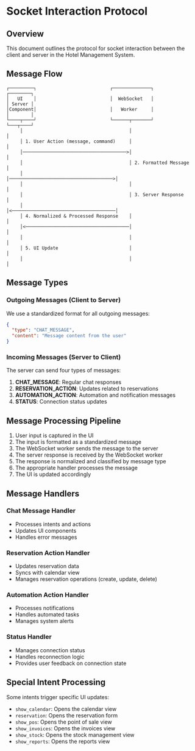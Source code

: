 # Socket Interaction Protocol

## Overview

This document outlines the protocol for socket interaction between the client and server in the Hotel Management System.

## Message Flow

```
┌─────────┐                           ┌──────────────┐                           ┌────────┐
│   UI    │                           │  WebSocket   │                           │ Server │
│Component│                           │   Worker     │                           │        │
└────┬────┘                           └──────┬───────┘                           └───┬────┘
     │                                       │                                       │
     │ 1. User Action (message, command)     │                                       │
     │──────────────────────────────────────>│                                       │
     │                                       │ 2. Formatted Message                  │
     │                                       │──────────────────────────────────────>│
     │                                       │                                       │
     │                                       │ 3. Server Response                    │
     │                                       │<──────────────────────────────────────│
     │ 4. Normalized & Processed Response    │                                       │
     │<──────────────────────────────────────│                                       │
     │                                       │                                       │
     │ 5. UI Update                          │                                       │
     │                                       │                                       │
```

## Message Types

### Outgoing Messages (Client to Server)

We use a standardized format for all outgoing messages:

```json
{
  "type": "CHAT_MESSAGE",
  "content": "Message content from the user"
}
```

### Incoming Messages (Server to Client)

The server can send four types of messages:

1. **CHAT_MESSAGE**: Regular chat responses
2. **RESERVATION_ACTION**: Updates related to reservations
3. **AUTOMATION_ACTION**: Automation and notification messages
4. **STATUS**: Connection status updates

## Message Processing Pipeline

1. User input is captured in the UI
2. The input is formatted as a standardized message
3. The WebSocket worker sends the message to the server
4. The server response is received by the WebSocket worker
5. The response is normalized and classified by message type
6. The appropriate handler processes the message
7. The UI is updated accordingly

## Message Handlers

### Chat Message Handler
- Processes intents and actions
- Updates UI components
- Handles error messages

### Reservation Action Handler
- Updates reservation data
- Syncs with calendar view
- Manages reservation operations (create, update, delete)

### Automation Action Handler
- Processes notifications
- Handles automated tasks
- Manages system alerts

### Status Handler
- Manages connection status
- Handles reconnection logic
- Provides user feedback on connection state

## Special Intent Processing

Some intents trigger specific UI updates:

- `show_calendar`: Opens the calendar view
- `reservation`: Opens the reservation form
- `show_pos`: Opens the point of sale view
- `show_invoices`: Opens the invoices view
- `show_stock`: Opens the stock management view
- `show_reports`: Opens the reports view 
